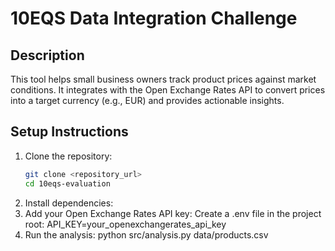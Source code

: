 # 10EQS Data Integration Challenge

## Description

This tool helps small business owners track product prices against market conditions. It integrates with the Open Exchange Rates API to convert prices into a target currency (e.g., EUR) and provides actionable insights.

## Setup Instructions

1. Clone the repository:
   ```bash
   git clone <repository_url>
   cd 10eqs-evaluation
2. Install dependencies:
3. Add your Open Exchange Rates API key:
    Create a .env file in the project root:
    API_KEY=your_openexchangerates_api_key
4. Run the analysis:
    python src/analysis.py data/products.csv